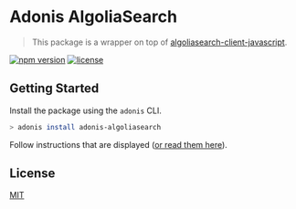 # Adonis AlgoliaSearch

> This package is a wrapper on top of [algoliasearch-client-javascript](https://github.com/algolia/algoliasearch-client-javascript).

[![npm version](https://img.shields.io/npm/v/adonis-algoliasearch.svg)](https://www.npmjs.com/package/adonis-algoliasearch)
[![license](https://img.shields.io/github/license/adonis-algoliasearch/algoliasearch.svg)](https://github.com/cmty/adonis-algoliasearch/blob/master/LICENSE.md)

## Getting Started

Install the package using the `adonis` CLI.

```bash
> adonis install adonis-algoliasearch
```

Follow instructions that are displayed ([or read them here](https://github.com/cmty/adonis-algoliasearch/blob/master/instructions.md)).

## License

[MIT](https://github.com/cmty/adonis-algoliasearch/blob/master/LICENSE.md)
